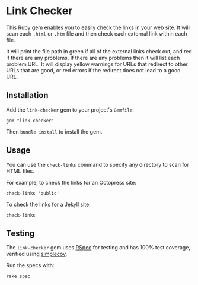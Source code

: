 # Link Checker

This Ruby gem enables you to easily check the links in your web site.  It will scan each ```.html``` or ```.htm``` file and then check each external link within each file.

It will print the file path in green if all of the external links check out, and red if there are any problems.  If there are any problems then it will list each problem URL.  It will display yellow warnings for URLs that redirect to other URLs that are good, or red errors if the redirect does not lead to a good URL.

## Installation

Add the ```link-checker``` gem to your project's ```Gemfile```:

    gem "link-checker"

Then ```bundle install``` to install the gem.

## Usage

You can use the ```check-links``` command to specify any directory to scan for HTML files.

For example, to check the links for an Octopress site:

    check-links 'public'

To check the links for a Jekyll site:

    check-links

## Testing

The ```link-checker``` gem uses [RSpec](http://rspec.info) for testing and has 100% test coverage, verified using [simplecov](https://github.com/colszowka/simplecov).

Run the specs with:

    rake spec